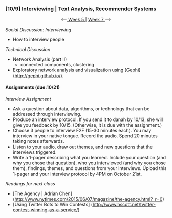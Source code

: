 ### [10/9] Interviewing | Text Analysis, Recommender Systems

<p align="center"> <--<a href="https://github.com/giladlotan/itpmssd/blob/master/Week_5/README.md"> Week 5 </a> | <a href="https://github.com/giladlotan/itpmssd/blob/master/Week_7/README.md"> Week 7 </a> --> </p>

_Social Discussion: Interviewing_
- How to interview people

_Technical Discussion_
- Network Analysis (part II)
  - connected components, clustering
- Exploratory network analysis and visualization using [Gephi] (http://gephi.github.io/).

#### Assignments (due:10/21) 
_Interview Assignment_
- Ask a question about data, algorithms, or technology that can be addressed through interviewing. 
- Produce an interview protocol. If you send it to danah by 10/13, she will give you feedback by 10/15. (Otherwise, it is due with the assignment.)
- Choose 3 people to interview F2F (15-30 minutes each). You may interview in your native tongue. Record the audio. Spend 20 minutes taking notes afterwards. 
- Listen to your audio, draw out themes, and new questions that the interviews triggered.
- Write a 1-pager describing what you learned. Include your question (and why you chose that question), who you interviewed (and why you chose them), findings, themes, and questions from your interviews. Upload this 1-pager and your interview protocol by 4PM on October 21st.

_Readings for next class_
- [The Agency | Adrian Chen] (http://www.nytimes.com/2015/06/07/magazine/the-agency.html?_r=0)
- [Using Twitter Bots to Win Contests] (http://www.hscott.net/twitter-contest-winning-as-a-service/)
